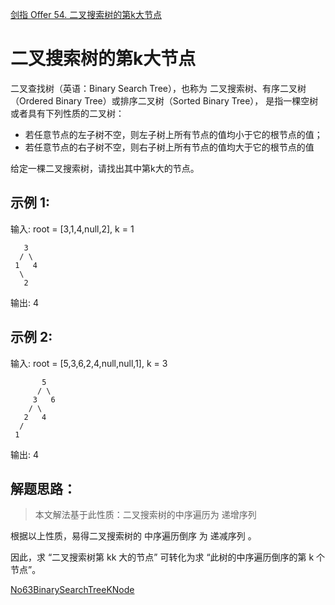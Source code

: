 
[剑指 Offer 54. 二叉搜索树的第k大节点](https://leetcode-cn.com/problems/er-cha-sou-suo-shu-de-di-kda-jie-dian-lcof)

# 二叉搜索树的第k大节点

二叉查找树（英语：Binary Search Tree），也称为 二叉搜索树、有序二叉树（Ordered Binary Tree）或排序二叉树（Sorted Binary Tree），
是指一棵空树或者具有下列性质的二叉树：

- 若任意节点的左子树不空，则左子树上所有节点的值均小于它的根节点的值；
- 若任意节点的右子树不空，则右子树上所有节点的值均大于它的根节点的值

 
给定一棵二叉搜索树，请找出其中第k大的节点。


## 示例 1:

输入: root = [3,1,4,null,2], k = 1
```
   3
  / \
 1   4
  \
   2
```
输出: 4

## 示例 2:

输入: root = [5,3,6,2,4,null,null,1], k = 3
```
       5
      / \
     3   6
    / \
   2   4
  /
 1
```
输出: 4

## 解题思路：

> 本文解法基于此性质：二叉搜索树的中序遍历为 递增序列 

根据以上性质，易得二叉搜索树的 中序遍历倒序 为 递减序列 。

因此，求 “二叉搜索树第 kk 大的节点” 可转化为求 “此树的中序遍历倒序的第 k 个节点”。

[No63BinarySearchTreeKNode](/algorithms-java-example/src/main/java/space.mamba/coding/interviews/No63BinarySearchTreeKNode.java)